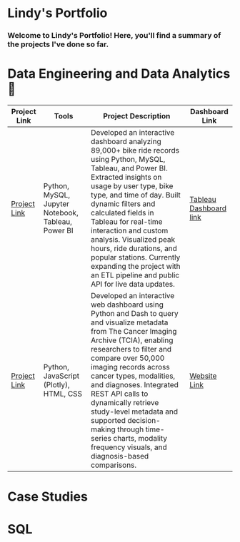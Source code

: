 # Lindy's Portfolio 

### Welcome to Lindy's Portfolio! Here, you'll find a summary of the projects I've done so far.


# Data Engineering and Data Analytics 🚀 

| Project Link | Tools | Project Description | Dashboard Link |
|----------|----------|----------|----------|
| [Project Link](https://github.com/Lindy932/bikeshare-dashboard)    | Python, MySQL, Jupyter Notebook, Tableau, Power BI  | Developed an interactive dashboard analyzing 89,000+ bike ride records using Python, MySQL, Tableau, and Power BI. Extracted insights on usage by user type, bike type, and time of day. Built dynamic filters and calculated fields in Tableau for real-time interaction and custom analysis. Visualized peak hours, ride durations, and popular stations. Currently expanding the project with an ETL pipeline and public API for live data updates.  | [Tableau Dashboard link](https://public.tableau.com/views/BikeshareVisualizationDashboard/Dashboard1?:language=en-US&:sid=&:redirect=auth&:display_count=n&:origin=viz_share_link)    |
| [Project Link](https://github.com/Lindy932/webgen-dashboard)  | Python, JavaScript (Plotly), HTML, CSS    | Developed an interactive web dashboard using Python and Dash to query and visualize metadata from The Cancer Imaging Archive (TCIA), enabling researchers to filter and compare over 50,000 imaging records across cancer types, modalities, and diagnoses. Integrated REST API calls to dynamically retrieve study-level metadata and supported decision-making through time-series charts, modality frequency visuals, and diagnosis-based comparisons.     | [Website Link](https://lindy932.github.io/webgen-dashboard/)    | 



# Case Studies


# SQL


